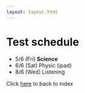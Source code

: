 ```yaml
---
layout: layout.html
---
```


# Test schedule
-  5/6  (Fri) **Science** 
-  6/6  (Sat) Physic (ipad)
-  8/6  (Wed) Listening

Click <a href='/index'>here</a> to back to index

